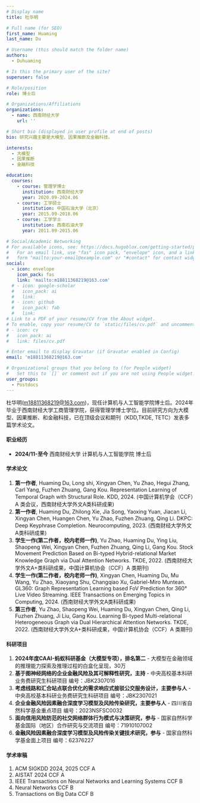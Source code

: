 ```yaml
---
# Display name
title: 杜华明

# Full name (for SEO)
first_name: Huaming
last_name: Du

# Username (this should match the folder name)
authors:
  - Duhuaming

# Is this the primary user of the site?
superuser: false

# Role/position
role: 博士后

# Organizations/Affiliations
organizations:
  - name: 西南财经大学
    url: ''

# Short bio (displayed in user profile at end of posts)
bio: 研究兴趣主要是大模型、因果推断及金融科技。

interests:
  - 大模型
  - 因果推断
  - 金融科技

education:
  courses:
    - course: 管理学博士
      institution: 西南财经大学
      year: 2020.09-2024.06
    - course: 工学硕士
      institution: 中国石油大学（北京）
      year: 2015.09-2018.06
    - course: 工学学士
      institution: 西南石油大学
      year: 2011.09-2015.06

# Social/Academic Networking
# For available icons, see: https://docs.hugoblox.com/getting-started/page-builder/#icons
#   For an email link, use "fas" icon pack, "envelope" icon, and a link in the
#   form "mailto:your-email@example.com" or "#contact" for contact widget.
social:
  - icon: envelope
    icon_pack: fas
    link: 'mailto:m18811368219@163.com'
  # - icon: google-scholar
  #   icon_pack: ai
  #   link: 
  # - icon: github
  #   icon_pack: fab
  #   link: 
# Link to a PDF of your resume/CV from the About widget.
# To enable, copy your resume/CV to `static/files/cv.pdf` and uncomment the lines below.
# - icon: cv
#   icon_pack: ai
#   link: files/cv.pdf

# Enter email to display Gravatar (if Gravatar enabled in Config)
email: 'm18811368219@163.com'

# Organizational groups that you belong to (for People widget)
#   Set this to `[]` or comment out if you are not using People widget.
user_groups:
  - Postdocs
---
```


杜华明(m18811368219@163.com)，现任计算机与人工智能学院博士后。2024年毕业于西南财经大学工商管理学院，获得管理学博士学位。目前研究方向为大模型、因果推断、和金融科技，已在顶级会议和期刊（KDD,TKDE, TETC）发表多篇学术论文。

#### 职业经历
- **2024/11-至今** 西南财经大学 计算机与人工智能学院 博士后

#### 学术论文

1. **第一作者**, Huaming Du, Long shi, Xingyan Chen, Yu Zhao, Hegui Zhang, Carl Yang, Fuzhen Zhuang, Gang Kou. Representation Learning of Temporal Graph with Structural Role. KDD, 2024. (中国计算机学会（CCF）A 类会议，西南财经大学外文A类科研成果)
2. **第一作者**, Huaming Du, Zhilong Xie, Jia Song, Yaoxing Yuan, Jiacan Li, Xingyan Chen, Huangen Chen, Yu Zhao, Fuzhen Zhuang, Qing Li. DKPC: Deep Keyphrase Completion. Neurocomputing, 2023. (西南财经大学外文A类科研成果)
3. **学生一作(第二作者，校内老师一作)**, Yu Zhao, Huaming Du, Ying Liu, Shaopeng Wei, Xingyan Chen, Fuzhen Zhuang, Qing Li, Gang Kou. Stock Movement Prediction Based on Bi-typed Hybrid-relational Market Knowledge Graph via Dual Attention Networks. TKDE, 2022. (西南财经大学外文A+类科研成果，中国计算机协会（CCF）A 类期刊)
4. **学生一作(第二作者，校内老师一作)**, Xingyan Chen, Huaming Du, Mu Wang, Yu Zhao, Xiaoyang Shu, Changqiao Xu, Gabriel-Miro Muntean. GL360: Graph Representation Learning based FoV Prediction for 360° Live Video Streaming. IEEE Transactions on Emerging Topics in Computing, 2024. (西南财经大学外文A类科研成果)
5. **第三作者**, Yu Zhao, Shaopeng Wei, Huaming Du, Xingyan Chen, Qing Li, Fuzhen Zhuang, Ji Liu, Gang Kou. Learning Bi-typed Multi-relational Heterogeneous Graph via Dual Hierarchical Attention Networks. TKDE, 2022. (西南财经大学外文A+类科研成果，中国计算机协会（CCF）A 类期刊)

#### 科研项目

1. **2024年度CAAI-蚂蚁科研基金（大模型专项），排名第二** - 大模型在金融领域的推理能力探索及推理过程的白盒化呈现，30万
2. **基于图神经网络的企业金融风险及其可解释性研究，主持** - 中央高校基本科研业务费研究生科研项目 编号：JBK2307016
3. **考虑线路和汇合站点联合优化的需求响应式接驳公交服务设计，主要参与人** - 中央高校基本科研业务费研究生科研项目 编号：JBK2307021
4. **企业金融风险因素融合深度学习模型及风险传染研究，主要参与人** - 四川省自然科学基金重点项目 编号：2023NSFSC0032
5. **面向信用风险防范的社交网络群体行为模式与决策研究，参与** - 国家自然科学基金国际（地区）合作研究与交流项目 编号：71910107002
6. **金融风险因素融合深度学习模型及风险传染关键技术研究，参与** - 国家自然科学基金面上项目 编号：62376227

#### 学术审稿

1. ACM SIGKDD 2024, 2025 CCF A
2. AISTAT 2024 CCF A
3. IEEE Transactions on Neural Networks and Learning Systems CCF B
4. Neural Networks CCF B
5. Transactions on Big Data CCF B